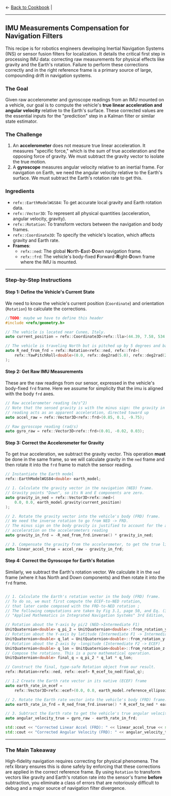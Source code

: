 ← [Back to Cookbook](main.md) | 

---

## IMU Measurements Compensation for Navigation Filters

This recipe is for robotics engineers developing Inertial Navigation Systems (INS) or sensor fusion filters for localization. It details the critical first step in processing IMU data: correcting raw measurements for physical effects like gravity and the Earth's rotation. Failure to perform these corrections correctly and in the right reference frame is a primary source of large, compounding drift in navigation systems.

### The Goal

Given raw accelerometer and gyroscope readings from an IMU mounted on a vehicle, our goal is to compute the vehicle's **true linear acceleration and angular velocity** relative to the Earth's surface. These corrected values are the essential inputs for the "prediction" step in a Kalman filter or similar state estimator.

### The Challenge

1.  An **accelerometer** does not measure true linear acceleration. It measures "specific force," which is the sum of true acceleration and the opposing force of gravity. We must subtract the gravity vector to isolate the true motion.
2.  A **gyroscope** measures angular velocity relative to an inertial frame. For navigation on Earth, we need the angular velocity relative to the Earth's surface. We must subtract the Earth's rotation rate to get this.

### Ingredients

  * `refx::EarthModelWGS84`: To get accurate local gravity and Earth rotation data.
  * `refx::Vector3D`: To represent all physical quantities (acceleration, angular velocity, gravity).
  * `refx::Rotation`: To transform vectors between the navigation and body frames.
  * `refx::Coordinate3D`: To specify the vehicle's location, which affects gravity and Earth rate.
  * **Frames**:
      * `refx::ned`: The global **N**orth-**E**ast-**D**own navigation frame.
      * `refx::frd`: The vehicle's body-fixed **F**orward-**R**ight-**D**own frame where the IMU is mounted.

-----

### Step-by-Step Instructions

#### Step 1: Define the Vehicle's Current State

We need to know the vehicle's current position (`Coordinate`) and orientation (`Rotation`) to calculate the corrections.

```cpp
//TODO: maybe we have to define this header
#include <refx/geometry.h>

// The vehicle is located near Cuneo, Italy.
auto current_position = refx::Coordinate3D<refx::lla>(44.39, 7.58, 534.0);

// The vehicle is traveling North but is pitched up by 5 degrees and banked by 2 degrees.
auto R_ned_from_frd = refx::Rotation<refx::ned, refx::frd>(
    refx::YawPitchRoll<double>(0.0, refx::deg2rad(5.0), refx::deg2rad(2.0))
);
```

#### Step 2: Get Raw IMU Measurements

These are the raw readings from our sensor, expressed in the vehicle's body-fixed `frd` frame. Here we assume for simplicity that the imu is aligned with the body `frd` axes.

```cpp
// Raw accelerometer reading (m/s^2)
// Note that the sensed gravity is with the minus sign: the gravity in the accelerometers
// reading acts as an apparent acceleration, directed toward up
auto accel_raw = refx::Vector3D<refx::frd>(0.85, 0.1, -9.75);

// Raw gyroscope reading (rad/s)
auto gyro_raw = refx::Vector3D<refx::frd>(0.01, -0.02, 0.03);
```

#### Step 3: Correct the Accelerometer for Gravity

To get *true* acceleration, we subtract the gravity vector. This operation **must** be done in the same frame, so we will calculate gravity in the `ned` frame and then rotate it into the `frd` frame to match the sensor reading.

```cpp
// Instantiate the Earth model
refx::EarthModelWGS84<double> earth_model;

// 1. Calculate the gravity vector in the navigation (NED) frame.
// Gravity points "Down", so its N and E components are zero.
auto gravity_in_ned = refx::Vector3D<refx::ned>(
    0.0, 0.0, earth_model.gravity(current_position)
);

// 2. Rotate the gravity vector into the vehicle's body (FRD) frame.
// We need the inverse rotation to go from NED -> FRD.
// The minus sign on the body gravity is justified to account for the apparent nature of gravity
// acceleration on the accelerometers reading
auto gravity_in_frd = -R_ned_from_frd.inverse() * gravity_in_ned;

// 3. Compensate the gravity from the accelerometer, to get the true linear acceleration.
auto linear_accel_true = accel_raw - gravity_in_frd;
```

#### Step 4: Correct the Gyroscope for Earth's Rotation

Similarly, we subtract the Earth's rotation vector. We calculate it in the `ned` frame (where it has North and Down components) and then rotate it into the `frd` frame.

```cpp

// 1. Calculate the Earth's rotation vector in the body (FRD) frame.
// To do so, we must first compute the ECEF-to-NED rotation, 
// that later canbe composed with the FRD-to-NED rotation ;
// The following computations are taken by Fig 3.1, page 50, and Eq. (3.12), page 57, Book:
// "Applied Mathematics in Integrated Navigation Systems" 3rd Edition, Robert M. Rogers 

// Rotation about the Y-axis by pi/2 (NED->Intermediate F1)
UnitQuaternion<double> q_pi_2 = UnitQuaternion<double>::from_rotation_y(M_PI_2);
// Rotation about the Y-axis by latitude (Intermediate F1 -> Intermediate F2)
UnitQuaternion<double> q_lat = UnitQuaternion<double>::from_rotation_y(current_position.latitude(AngleUnit::Rad));
// Rotation about the Z-axis by -longitude (Intermediate F2 -> ECEF)
UnitQuaternion<double> q_lon = UnitQuaternion<double>::from_rotation_z(-current_position.longitude(AngleUnit::Rad));
// Compose the rotations. This is a pure mathematical operation.
UnitQuaternion<double> final_q = q_pi_2 * q_lat * q_lon;

// Construct the final, type-safe Rotation object from our result.
refx::Rotation<refx::ned, refx::ecef> R_ecef_to_ned(final_q);

// 1.2 Create the Earth rate vector in its native (ECEF) frame
auto earth_rate_in_ecef =
    refx::Vector3D<refx::ecef>(0.0, 0.0, earth_model.reference_ellipsoid().angular_velocity());

// 2. Rotate the Earth rate vector into the vehicle's body (FRD) frame.
auto earth_rate_in_frd = R_ned_from_frd.inverse() * R_ecef_to_ned * earth_rate_in_ecef;

// 3. Subtract the Earth rate to get the vehicle's true angular velocity relative to the Earth.
auto angular_velocity_true = gyro_raw - earth_rate_in_frd;

std::cout << "Corrected Linear Accel (FRD): " << linear_accel_true << std::endl;
std::cout << "Corrected Angular Velocity (FRD): " << angular_velocity_true << std::endl;
```

-----

### The Main Takeaway

High-fidelity navigation requires correcting for physical phenomena. The refx library ensures this is done safely by enforcing that these corrections are applied in the correct reference frame. By using `Rotation` to transform vectors like gravity and Earth's rotation rate into the sensor's frame **before** subtraction, you eliminate a class of errors that are notoriously difficult to debug and a major source of navigation filter divergence.
